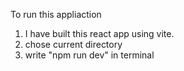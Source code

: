 To run this appliaction
1) I have built this react app using vite.
2) chose current directory
3) write "npm run dev" in terminal
